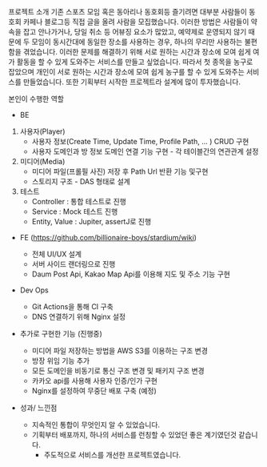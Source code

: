 프로젝트 소개
 기존 스포츠 모임 혹은 동아리나 동호회등 즐기려면 대부분 사람들이 동호회 카페나 블로그등 직접 글을 올려 사람을 모집했습니다. 
 이러한 방법은 사람들이 약속을 잡고 안나가거나,  당일 취소 등 어뷰징 요소가 많았고, 
 예약제로 운영되지 않기 때문에 두 모임이 동시간대에  동일한 장소를 사용하는 경우, 
 하나의 무리만 사용하는 불편함을 겪었습니다. 이러한 문제를 해결하기 위해 서로 원하는 시간과 장소에 모여 쉽게 여가 
 활동을 할 수 있게  도와주는 서비스를 만들고 싶었습니다. 따라서 첫 종목을 농구로 잡았으며 개인이 서로 원하는 
 시간과 장소에 모여 쉽게 농구를 할 수 있게 도와주는 서비스를 만들었습니다. 또한 기획부터 시작한 프로젝트라 설계에 
 많이 투자했습니다.

본인이 수행한 역할
* BE
 1. 사용자(Player) 
    * 사용자 정보(Create Time, Update Time, Profile Path, ... ) CRUD 구현 
    * 사용자 도메인과 방 정보 도메인 연결 기능 구현 - 각 테이블간의 연관관계 설정
 2. 미디어(Media)
    * 미디어 파일(프롤필 사진) 저장 후 Path Url 반환 기능 및구현
    * 스토리지 구조 - DAS 형태로 설계
 3. 테스트
    * Controller : 통합 테스트로 진행
    * Service : Mock 테스트 진행
    * Entity, Value : Jupiter, assertJ로 진행

* FE (https://github.com/billionaire-boys/stardium/wiki)
    * 전체 UI/UX 설계
    * 서버 사이드 랜더링으로 진행
    * Daum Post Api, Kakao Map Api를 이용해 지도 및 주소 기능 구현

* Dev Ops
    * Git Actions을 통해 CI 구축
    * DNS  연결하기 위해 Nginx 설정

* 추가로 구현한 기능 (진행중)
    * 미디어 파일 저장하는 방법을 AWS S3를 이용하는 구조 변경
    * 방장 위임 기능 추가
    * 모든 도메인을 비동기로 통신 구조 변경 및 패키지 구조 변경
    * 카카오 api를 사용해 사용자 인증/인가 구현
    * Nginx를 설정하여 무중단 배포 구축 (예정)

* 성과/ 느낀점
   * 지속적인 통합이 무엇인지 알 수 있었습니다.
   * 기획부터 배포까지, 하나의 서비스를 런칭할 수 있었던 좋은 계기였던것 같습니다.
        * 주도적으로 서비스를 개선한 프로젝트였습니다.
